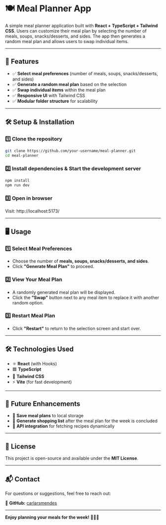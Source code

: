 # 🍽️ Meal Planner App

A simple meal planner application built with **React + TypeScript + Tailwind CSS**. Users can customize their meal plan by selecting the number of meals, soups, snacks/desserts, and sides. The app then generates a random meal plan and allows users to swap individual items.

---

## 🚀 Features

- ✅ **Select meal preferences** (number of meals, soups, snacks/desserts, and sides)  
- ✅ **Generate a random meal plan** based on the selection  
- ✅ **Swap individual items** within the meal plan  
- ✅ **Responsive UI** with Tailwind CSS  
- ✅ **Modular folder structure** for scalability  

---

## 🛠️ Setup & Installation

### 1️⃣ Clone the repository
```sh
git clone https://github.com/your-username/meal-planner.git
cd meal-planner
```

### 2️⃣ Install dependencies & Start the development server
```sh
npm install
npm run dev
```

### 3️⃣ Open in browser

Visit: http://localhost:5173/ 

---

## 🖥️ Usage

### 1️⃣ Select Meal Preferences  
- Choose the number of **meals, soups, snacks/desserts, and sides**.  
- Click **"Generate Meal Plan"** to proceed.  

### 2️⃣ View Your Meal Plan  
- A randomly generated meal plan will be displayed.  
- Click the **"Swap"** button next to any meal item to replace it with another random option.  

### 3️⃣ Restart Meal Plan  
- Click **"Restart"** to return to the selection screen and start over.  

---

## 🛠️ Technologies Used

- ⚛️ **React** (with Hooks)  
- 🟦 **TypeScript**  
- 🎨 **Tailwind CSS**  
- ⚡ **Vite** (for fast development)  

---

## 🚀 Future Enhancements

- 🔹 **Save meal plans** to local storage  
- 🔹 **Generate shopping list** after the meal plan for the week is concluded  
- 🔹 **API integration** for fetching recipes dynamically  

---

## 📜 License

This project is open-source and available under the **MIT License**.  

---

## 📬 Contact

For questions or suggestions, feel free to reach out:  

🔗 **GitHub:** [carlarsmendes](https://github.com/carlarsmendes)  

---

**Enjoy planning your meals for the week!** 🍛🥗🍰  